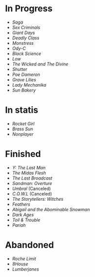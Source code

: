 # In Progress
* _Saga_
* _Sex Criminals_
* _Giant Days_
* _Deadly Class_
* _Monstress_
* _Ody-C_
* _Black Science_
* _Low_
* _The Wicked and The Divine_
* _Shutter_
* _Poe Dameron_
* _Grave Lilies_
* _Lady Mechanika_
* _Sun Bakery_

# In statis
* _Rocket Girl_
* _Brass Sun_
* _Nonplayer_

# Finished
* _Y: The Last Man_
* _The Midas Flesh_
* _The Last Broadcast_
* _Sandman: Overture_
* _Umbral_ (Canceled)
* _C.O.W.L_ (Canceled)
* _The Storytellers: Witches_
* _Feathers_
* _Abigail and the Abominable Snowman_
* _Dark Ages_
* _Toil & Trouble_
* _Pariah_

# Abandoned
* _Roche Limit_
* _8House_
* _Lumberjanes_